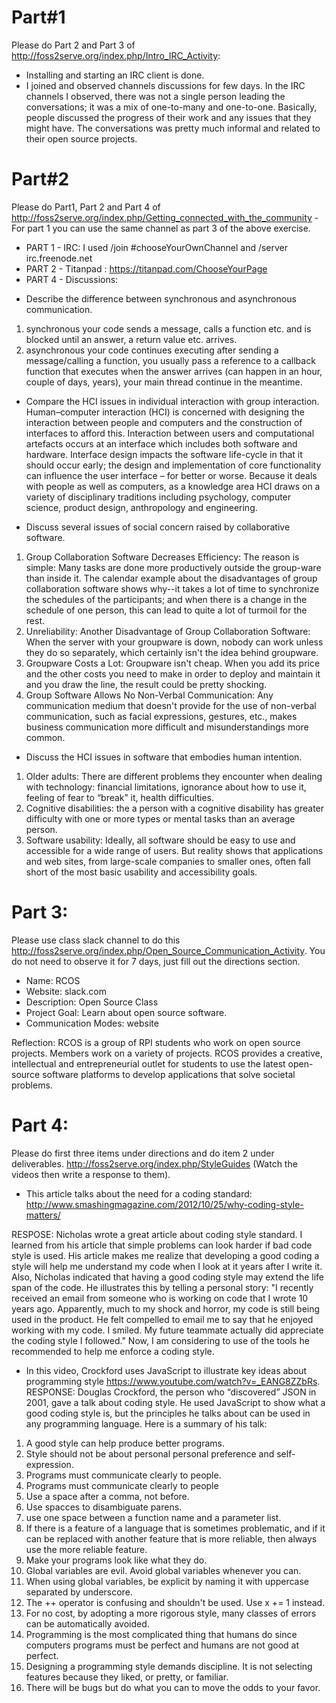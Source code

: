 # Part#1
Please do Part 2 and Part 3 of http://foss2serve.org/index.php/Intro_IRC_Activity:
- Installing and starting an IRC client is done.
- I joined and observed channels discussions for few days. In the IRC channels I observed, there was not a single person leading the conversations; it was a mix of one-to-many and one-to-one. Basically, people discussed the progress of their work and any issues that they might have. The conversations was pretty much informal and related to their open source projects.    


# Part#2
Please do Part1, Part 2 and Part 4 of http://foss2serve.org/index.php/Getting_connected_with_the_community - For part 1 you can use the same channel as part 3 of the above exercise.
- PART 1 - IRC: I used  /join #chooseYourOwnChannel and /server irc.freenode.net
- PART 2 - Titanpad : https://titanpad.com/ChooseYourPage
- PART 4 - Discussions:
* Describe the difference between synchronous and asynchronous communication.
 1. synchronous your code sends a message, calls a function etc. and is blocked until an answer, a return value etc. arrives.
 2. asynchronous your code continues executing after sending a message/calling a function, you usually pass a reference to a callback function that executes when the answer arrives (can happen in an hour, couple of days, years), your main thread continue in the meantime.

* Compare the HCI issues in individual interaction with group interaction.
 Human–computer interaction (HCI) is concerned with designing the interaction between people and computers and the construction of interfaces to afford this. Interaction between users and computational artefacts occurs at an interface which includes both software and hardware. Interface design impacts the software life-cycle in that it should occur early; the design and implementation of core functionality can influence the user interface – for better or worse. Because it deals with people as well as computers, as a knowledge area HCI draws on a variety of disciplinary traditions including psychology, computer science, product design, anthropology and engineering. 

* Discuss several issues of social concern raised by collaborative software.
 1. Group Collaboration Software Decreases Efficiency: The reason is simple: Many tasks are done more productively outside the group-ware than inside it. The calendar example about the disadvantages of group collaboration software shows why--it takes a lot of time to synchronize the schedules of the participants; and when there is a change in the schedule of one person, this can lead to quite a lot of turmoil for the rest. 
 2. Unreliability: Another Disadvantage of Group Collaboration Software: When the server with your groupware is down, nobody can work unless they do so separately, which certainly isn't the idea behind groupware. 
 3. Groupware Costs a Lot: Groupware isn't cheap. When you add its price and the other costs you need to make in order to deploy and maintain it and you draw the line, the result could be pretty shocking.  
 4. Group Software Allows No Non-Verbal Communication: Any communication medium that doesn't provide for the use of non-verbal communication, such as facial expressions, gestures, etc., makes business communication more difficult and misunderstandings more common.

* Discuss the HCI issues in software that embodies human intention.
 1. Older adults: There are different problems they encounter when dealing with technology: financial limitations, ignorance about how to use it, feeling of fear to “break” it, health difficulties.
 2. Cognitive disabilities: the a person with a cognitive disability has greater difficulty with one or more types or mental tasks than an average person. 
 3. Software usability: Ideally, all software should be easy to use and accessible for a wide range of users. But reality shows that applications and web sites, from large-scale companies to smaller ones, often fall short of the most basic usability and accessibility goals.



# Part 3: 
Please use class slack channel to do this http://foss2serve.org/index.php/Open_Source_Communication_Activity. You do not need to observe it for 7 days, just fill out the directions section.

- Name: RCOS
- Website:  slack.com
- Description: Open Source Class
- Project Goal: Learn about open source software.
- Communication Modes: website

Reflection: RCOS is a group of RPI students who work on open source projects. Members work on a variety of projects. RCOS provides a creative, intellectual and entrepreneurial outlet for students to use the latest open-source software platforms to develop applications that solve societal problems.


# Part 4: 
Please do first three items under directions and do item 2 under deliverables. http://foss2serve.org/index.php/StyleGuides (Watch the videos then write a response to them).

- This article talks about the need for a coding standard: http://www.smashingmagazine.com/2012/10/25/why-coding-style-matters/

RESPOSE: Nicholas wrote a great article about coding style standard. I learned from his article that simple problems can look harder if bad code style is used. His article makes me realize that developing a good coding a style will help me understand my code when I look at it years after I write it. Also, Nicholas indicated that having a good coding style may extend the life span of the code. He illustrates this by telling a personal story:
"I recently received an email from someone who is working on code that I wrote 10 years ago. Apparently, much to my shock and horror, my code is still being used in the product. He felt compelled to email me to say that he enjoyed working with my code. I smiled. My future teammate actually did appreciate the coding style I followed."
Now, I am considering to use of the tools he recommended to help me enforce a coding style.

- In this video, Crockford uses JavaScript to illustrate key ideas about programming style https://www.youtube.com/watch?v=_EANG8ZZbRs.
RESPONSE: Douglas Crockford, the person who “discovered” JSON in 2001, gave a talk about coding style.  He used JavaScript to show what a good coding style is, but the principles he talks about can be used in any programming language. Here is a summary of his talk:

 1. A good style can help produce better programs. 
 2. Style should not be about personal personal preference and self-expression.
 3. Programs must communicate clearly to people.
 4. Programs must communicate clearly to people
 5. Use a space after a comma, not before.
 6. Use spacces to disambiguate parens.
 7. use one space between a function name and a parameter list.
 8. If there is a feature of a language that is sometimes problematic, and if it can be replaced with another feature that is more reliable, then always use the more reliable feature.
 9. Make your programs look like what they do.
 10. Global variables are evil. Avoid global variables whenever you can.
 11. When using global variables, be explicit by naming it with uppercase separated by underscore.
 12. The ++ operator is confusing and shouldn't be used. Use x += 1 instead.
 13. For no cost, by adopting a more rigorous style, many classes of errors can be automatically avoided.
 14. Programming is the most complicated thing that humans do since computers programs must be perfect and humans are not good at perfect.
 15. Designing a programming style demands discipline. It is not selecting features because they liked, or pretty, or familiar.
 16. There will be bugs but do what you can to move the odds to your favor.

